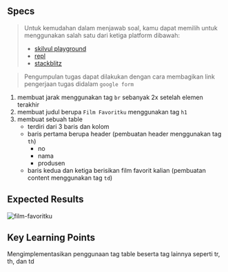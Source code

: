 ## Specs
> Untuk kemudahan dalam menjawab soal, kamu dapat memilih untuk menggunakan salah satu dari ketiga platform dibawah:
> - [skilvul playground](https://skilvul.com/paths/coding-di-skilvul-playground)
> - [repl](https://replit.com/)
> - [stackblitz](https://stackblitz.com/)

> Pengumpulan tugas dapat dilakukan dengan cara membagikan link pengerjaan tugas didalam `google form`

1. membuat jarak menggunakan tag `br` sebanyak 2x setelah elemen terakhir
2. membuat judul berupa `Film Favoritku` menggunakan tag `h1`
3. membuat sebuah table
    - terdiri dari 3 baris dan kolom
    - baris pertama berupa header (pembuatan header menggunakan tag `th`)
        - no
        - nama
        - produsen
    - baris kedua dan ketiga berisikan film favorit kalian (pembuatan content menggunakan tag `td`)
## Expected Results
![film-favoritku](https://skilvul-prod-01.s3.ap-southeast-1.amazonaws.com/lesson/full-stack-assignment/html-assignment-film-favoritku.png)

## Key Learning Points
Mengimplementasikan penggunaan tag table beserta tag lainnya seperti tr, th, dan td